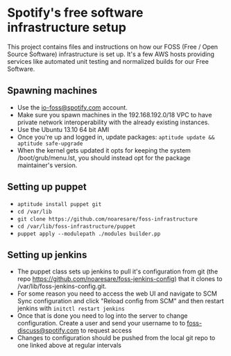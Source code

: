 # Spotify's free software infrastructure setup

This project contains files and instructions on how our FOSS (Free / Open Source Software)
infrastructure is set up. It's a few AWS hosts providing services like automated 
unit testing and normalized builds for our Free Software.

## Spawning machines

* Use the io-foss@spotify.com account.
* Make sure you spawn machines in the 192.168.192.0/18 VPC to have private network
  interoperability with the already existing instances.
* Use the Ubuntu 13.10 64 bit AMI
* Once you're up and logged in, update packages: `aptitude update && aptitude safe-upgrade`
* When the kernel gets updated it opts for keeping the system /boot/grub/menu.lst, you should instead opt for the package maintainer's version.

## Setting up puppet

* `aptitude install puppet git`
* `cd /var/lib`
* `git clone https://github.com/noaresare/foss-infrastructure`
* `cd /var/lib/foss-infrastructure/puppet`
* `puppet apply --modulepath ./modules builder.pp`


## Setting up jenkins

* The puppet class sets up jenkins to pull it's configuration from git (the repo https://github.com/noaresare/foss-jenkins-config) that it clones to /var/lib/foss-jenkins-config.git.
* For some reason you need to access the web UI and navigate to SCM Sync configuration and click "Reload config from SCM" and then restart jenkins with `initctl restart jenkins`
* Once that is done you need to log into the server to change configuration. Create a user and send your username to to foss-discuss@spotify.com to request access
* Changes to configuration should be pushed from the local git repo to one linked above at regular intervals
